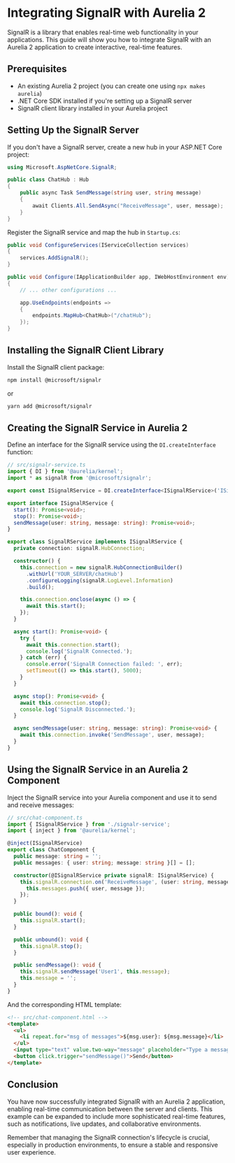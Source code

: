 # Integrating SignalR with Aurelia 2

SignalR is a library that enables real-time web functionality in your applications. This guide will show you how to integrate SignalR with an Aurelia 2 application to create interactive, real-time features.

## Prerequisites

- An existing Aurelia 2 project (you can create one using `npx makes aurelia`)
- .NET Core SDK installed if you're setting up a SignalR server
- SignalR client library installed in your Aurelia project

## Setting Up the SignalR Server

If you don't have a SignalR server, create a new hub in your ASP.NET Core project:

```csharp
using Microsoft.AspNetCore.SignalR;

public class ChatHub : Hub
{
    public async Task SendMessage(string user, string message)
    {
        await Clients.All.SendAsync("ReceiveMessage", user, message);
    }
}
```

Register the SignalR service and map the hub in `Startup.cs`:

```csharp
public void ConfigureServices(IServiceCollection services)
{
    services.AddSignalR();
}

public void Configure(IApplicationBuilder app, IWebHostEnvironment env)
{
    // ... other configurations ...

    app.UseEndpoints(endpoints =>
    {
        endpoints.MapHub<ChatHub>("/chatHub");
    });
}
```

## Installing the SignalR Client Library

Install the SignalR client package:

```bash
npm install @microsoft/signalr
```

or

```bash
yarn add @microsoft/signalr
```

## Creating the SignalR Service in Aurelia 2

Define an interface for the SignalR service using the `DI.createInterface` function:

```typescript
// src/signalr-service.ts
import { DI } from '@aurelia/kernel';
import * as signalR from '@microsoft/signalr';

export const ISignalRService = DI.createInterface<ISignalRService>('ISignalRService', x => x.singleton(SignalRService));

export interface ISignalRService {
  start(): Promise<void>;
  stop(): Promise<void>;
  sendMessage(user: string, message: string): Promise<void>;
}

export class SignalRService implements ISignalRService {
  private connection: signalR.HubConnection;

  constructor() {
    this.connection = new signalR.HubConnectionBuilder()
      .withUrl('YOUR_SERVER/chatHub')
      .configureLogging(signalR.LogLevel.Information)
      .build();

    this.connection.onclose(async () => {
      await this.start();
    });
  }

  async start(): Promise<void> {
    try {
      await this.connection.start();
      console.log('SignalR Connected.');
    } catch (err) {
      console.error('SignalR Connection failed: ', err);
      setTimeout(() => this.start(), 5000);
    }
  }

  async stop(): Promise<void> {
    await this.connection.stop();
    console.log('SignalR Disconnected.');
  }

  async sendMessage(user: string, message: string): Promise<void> {
    await this.connection.invoke('SendMessage', user, message);
  }
}
```

## Using the SignalR Service in an Aurelia 2 Component

Inject the SignalR service into your Aurelia component and use it to send and receive messages:

```typescript
// src/chat-component.ts
import { ISignalRService } from './signalr-service';
import { inject } from '@aurelia/kernel';

@inject(ISignalRService)
export class ChatComponent {
  public message: string = '';
  public messages: { user: string; message: string }[] = [];

  constructor(@ISignalRService private signalR: ISignalRService) {
    this.signalR.connection.on('ReceiveMessage', (user: string, message: string) => {
      this.messages.push({ user, message });
    });
  }

  public bound(): void {
    this.signalR.start();
  }

  public unbound(): void {
    this.signalR.stop();
  }

  public sendMessage(): void {
    this.signalR.sendMessage('User1', this.message);
    this.message = '';
  }
}
```

And the corresponding HTML template:

```html
<!-- src/chat-component.html -->
<template>
  <ul>
    <li repeat.for="msg of messages">${msg.user}: ${msg.message}</li>
  </ul>
  <input type="text" value.two-way="message" placeholder="Type a message...">
  <button click.trigger="sendMessage()">Send</button>
</template>
```

## Conclusion

You have now successfully integrated SignalR with an Aurelia 2 application, enabling real-time communication between the server and clients. This example can be expanded to include more sophisticated real-time features, such as notifications, live updates, and collaborative environments.

Remember that managing the SignalR connection's lifecycle is crucial, especially in production environments, to ensure a stable and responsive user experience.
